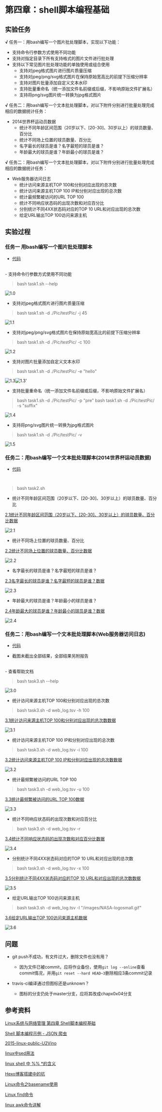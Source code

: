 # 第四章：shell脚本编程基础

## 实验任务

**√** 任务一：用bash编写一个图片批处理脚本，实现以下功能：
- 支持命令行参数方式使用不同功能
- 支持对指定目录下所有支持格式的图片文件进行批处理
- 支持以下常见图片批处理功能的单独使用或组合使用
  - 支持对jpeg格式图片进行图片质量压缩
  - 支持对jpeg/png/svg格式图片在保持原始宽高比的前提下压缩分辨率
  - 支持对图片批量添加自定义文本水印
  - 支持批量重命名（统一添加文件名前缀或后缀，不影响原始文件扩展名）
  - 支持将png/svg图片统一转换为jpg格式图片

**√** 任务二：用bash编写一个文本批处理脚本，对以下附件分别进行批量处理完成相应的数据统计任务： 
- 2014世界杯运动员数据
  - 统计不同年龄区间范围（20岁以下、[20-30]、30岁以上）的球员数量、百分比
  - 统计不同场上位置的球员数量、百分比
  - 名字最长的球员是谁？名字最短的球员是谁？
  - 年龄最大的球员是谁？年龄最小的球员是谁？

**√** 任务二：用bash编写一个文本批处理脚本，对以下附件分别进行批量处理完成相应的数据统计任务：
- Web服务器访问日志
  - 统计访问来源主机TOP 100和分别对应出现的总次数
  - 统计访问来源主机TOP 100 IP和分别对应出现的总次数
  - 统计最频繁被访问的URL TOP 100
  - 统计不同响应状态码的出现次数和对应百分比
  - 分别统计不同4XX状态码对应的TOP 10 URL和对应出现的总次数
  - 给定URL输出TOP 100访问来源主机

## 实验过程

### 任务一 用bash编写一个图片批处理脚本

- [代码](https://github.com/shiancuc/linux-2020-shiancuc/blob/chap0x04/chap0x04/task1.sh)
<br/>
- 支持命令行参数方式使用不同功能

> bash task1.sh --help

![1.0](https://github.com/shiancuc/linux-2020-shiancuc/blob/chap0x04/chap0x04/ScreenShot/1.0.PNG)

- 支持对jpeg格式图片进行图片质量压缩

> bash task1.sh -d ./Pic/testPic/ -j 45

![1.1](https://github.com/shiancuc/linux-2020-shiancuc/blob/chap0x04/chap0x04/ScreenShot/1.1.PNG)

- 支持对jpeg/png/svg格式图片在保持原始宽高比的前提下压缩分辨率

> bash task1.sh -d ./Pic/testPic/ -c 100

![1.2](ScreenShot/1.2.PNG)

- 支持对图片批量添加自定义文本水印

> bash task1.sh -d ./Pic/testPic/ -e "hello"

![1.3](Pic/testPic/2.png)![1.3'](Pic/e-output/2.png)

- 支持批量重命名（统一添加文件名前缀或后缀，不影响原始文件扩展名）

> bash task1.sh -d ./Pic/testPic/ -p "pre"
> bash task1.sh -d ./Pic/testPic/ -s "suffix"

![1.4](ScreenShot/1.4.PNG)

- 支持将png/svg图片统一转换为jpg格式图片
> bash task1.sh -d ./Pic/testPic/ -v

![1.5](ScreenShot/1.5.PNG)


### 任务二：用bash编写一个文本批处理脚本(2014世界杯运动员数据)

- [代码](https://github.com/shiancuc/linux-2020-shiancuc/blob/chap0x04/chap0x04/task2.sh)
<br/>

> bash task2.sh

- 统计不同年龄区间范围（20岁以下、[20-30]、30岁以上）的球员数量、百分比

[2.1统计不同年龄区间范围（20岁以下、[20-30]、30岁以上）的球员数量、百分比数据](https://github.com/shiancuc/linux-2020-shiancuc/blob/chap0x04/chap0x04/Data/2.1%E7%BB%9F%E8%AE%A1%E4%B8%8D%E5%90%8C%E5%B9%B4%E9%BE%84%E5%8C%BA%E9%97%B4%E8%8C%83%E5%9B%B4%EF%BC%8820%E5%B2%81%E4%BB%A5%E4%B8%8B%E3%80%81%5B20-30%5D%E3%80%8130%E5%B2%81%E4%BB%A5%E4%B8%8A%EF%BC%89%E7%9A%84%E7%90%83%E5%91%98%E6%95%B0%E9%87%8F%E3%80%81%E7%99%BE%E5%88%86%E6%AF%94.txt)

![2.1](ScreenShot/2.1.PNG)

- 统计不同场上位置的球员数量、百分比

[2.2统计不同场上位置的球员数量、百分比数据](https://github.com/shiancuc/linux-2020-shiancuc/blob/chap0x04/chap0x04/Data/2.2%E7%BB%9F%E8%AE%A1%E4%B8%8D%E5%90%8C%E5%9C%BA%E4%B8%8A%E4%BD%8D%E7%BD%AE%E7%9A%84%E7%90%83%E5%91%98%E6%95%B0%E9%87%8F%E3%80%81%E7%99%BE%E5%88%86%E6%AF%94.txt)

![2.2](ScreenShot/2.2.PNG)

- 名字最长的球员是谁？名字最短的球员是谁？

[2.3名字最长的球员是谁？名字最短的球员是谁？数据](https://github.com/shiancuc/linux-2020-shiancuc/blob/chap0x04/chap0x04/Data/2.3%E5%90%8D%E5%AD%97%E6%9C%80%E9%95%BF%E7%9A%84%E7%90%83%E5%91%98%E6%98%AF%E8%B0%81%EF%BC%9F%E5%90%8D%E5%AD%97%E6%9C%80%E7%9F%AD%E7%9A%84%E7%90%83%E5%91%98%E6%98%AF%E8%B0%81%EF%BC%9F.txt)

![2.3](ScreenShot/2.3.PNG)

- 年龄最大的球员是谁？年龄最小的球员是谁？

[2.4年龄最大的球员是谁？年龄最小的球员是谁？数据](https://github.com/shiancuc/linux-2020-shiancuc/blob/chap0x04/chap0x04/Data/2.4%E5%B9%B4%E9%BE%84%E6%9C%80%E5%A4%A7%E7%9A%84%E7%90%83%E5%91%98%E6%98%AF%E8%B0%81%EF%BC%9F%E5%B9%B4%E9%BE%84%E6%9C%80%E5%B0%8F%E7%9A%84%E7%90%83%E5%91%98%E6%98%AF%E8%B0%81%EF%BC%9F.txt)

![2.4](ScreenShot/2.4.PNG)


### 任务二：用bash编写一个文本批处理脚本(Web服务器访问日志)

- [代码](https://github.com/shiancuc/linux-2020-shiancuc/blob/chap0x04/chap0x04/task3.sh)

- 截图未截出全部结果，全部结果另附报告
<br/>
- 查看帮助文档

> bash task3.sh --help

![3.0](ScreenShot/3.0.PNG)

- 统计访问来源主机TOP 100和分别对应出现的总次数

> bash task3.sh -d web_log.tsv -h 100

[3.1统计访问来源主机TOP 100和分别对应出现的总次数数据](https://github.com/shiancuc/linux-2020-shiancuc/blob/chap0x04/chap0x04/Data/3.1%E7%BB%9F%E8%AE%A1%E8%AE%BF%E9%97%AE%E6%9D%A5%E6%BA%90%E4%B8%BB%E6%9C%BATOP%20100%E5%92%8C%E5%88%86%E5%88%AB%E5%AF%B9%E5%BA%94%E5%87%BA%E7%8E%B0%E7%9A%84%E6%80%BB%E6%AC%A1%E6%95%B0.txt)

![3.1](ScreenShot/3.1.PNG)

- 统计访问来源主机TOP 100 IP和分别对应出现的总次数

> bash task3.sh -d web_log.tsv -i 100

[3.2统计访问来源主机TOP 100 IP和分别对应出现的总次数数据](https://github.com/shiancuc/linux-2020-shiancuc/blob/chap0x04/chap0x04/Data/3.2%E7%BB%9F%E8%AE%A1%E8%AE%BF%E9%97%AE%E6%9D%A5%E6%BA%90%E4%B8%BB%E6%9C%BATOP%20100%20IP%E5%92%8C%E5%88%86%E5%88%AB%E5%AF%B9%E5%BA%94%E5%87%BA%E7%8E%B0%E7%9A%84%E6%80%BB%E6%AC%A1%E6%95%B0.txt)

![3.2](ScreenShot/3.2.PNG)

- 统计最频繁被访问的URL TOP 100

> bash task3.sh -d web_log.tsv -u 100

[3.3统计最频繁被访问的URL TOP 100数据](https://github.com/shiancuc/linux-2020-shiancuc/blob/chap0x04/chap0x04/Data/3.3%E7%BB%9F%E8%AE%A1%E6%9C%80%E9%A2%91%E7%B9%81%E8%A2%AB%E8%AE%BF%E9%97%AE%E7%9A%84URL%20TOP%20100.txt)

![3.3](ScreenShot/3.3.PNG)

- 统计不同响应状态码的出现次数和对应百分比

> bash task3.sh -d web_log.tsv -r

[3.4统计不同响应状态码的出现次数和对应百分比数据](https://github.com/shiancuc/linux-2020-shiancuc/blob/chap0x04/chap0x04/Data/3.4%E7%BB%9F%E8%AE%A1%E4%B8%8D%E5%90%8C%E5%93%8D%E5%BA%94%E7%8A%B6%E6%80%81%E7%A0%81%E7%9A%84%E5%87%BA%E7%8E%B0%E6%AC%A1%E6%95%B0%E5%92%8C%E5%AF%B9%E5%BA%94%E7%99%BE%E5%88%86%E6%AF%94.txt)

![3.4](ScreenShot/3.4.PNG)

- 分别统计不同4XX状态码对应的TOP 10 URL和对应出现的总次数

> bash task3.sh -d web_log.tsv -x 100

[3.5分别统计不同4XX状态码对应的TOP 10 URL和对应出现的总次数数据](https://github.com/shiancuc/linux-2020-shiancuc/blob/chap0x04/chap0x04/Data/3.5%E5%88%86%E5%88%AB%E7%BB%9F%E8%AE%A1%E4%B8%8D%E5%90%8C4XX%E7%8A%B6%E6%80%81%E7%A0%81%E5%AF%B9%E5%BA%94%E7%9A%84TOP%2010%20URL%E5%92%8C%E5%AF%B9%E5%BA%94%E5%87%BA%E7%8E%B0%E7%9A%84%E6%80%BB%E6%AC%A1%E6%95%B0.txt)

![3.5](ScreenShot/3.5.PNG)

- 给定URL输出TOP 100访问来源主机

> bash task3.sh -d web_log.tsv -l "/images/NASA-logosmall.gif"

[3.6给定URL输出TOP 100访问来源主机数据](https://github.com/shiancuc/linux-2020-shiancuc/blob/chap0x04/chap0x04/Data/3.6%E7%BB%99%E5%AE%9AURL%E8%BE%93%E5%87%BATOP%20100%E8%AE%BF%E9%97%AE%E6%9D%A5%E6%BA%90%E4%B8%BB%E6%9C%BA.txt)

![3.6](ScreenShot/3.6.PNG)


## 问题

- git push不成功，有文件过大，删除文件也没有用？
  - 因为文件已被commit，应将作业备份，使用```git log --online```查看commit情况，并用```git reset --hard HEAD~3```删除相应3条commit记录

- travis-ci编译通过但图标还是unknown？
  - 图标的分支仍处于master分支，应将其改成chapx0x04分支


## 参考资料

[Linux系统与网络管理 第四章 Shell脚本编程基础](https://www.bilibili.com/video/BV1H7411s7xH)

[Shell 脚本编程示例 - JSON 爬虫](https://www.bilibili.com/video/BV1ME411N76f)

[2015-linux-public-U2Vino](https://github.com/CUCCS/2015-linux-public-U2Vino/tree/HW-4)

[linux中sed用法](https://www.cnblogs.com/zwgblog/p/6013975.html)

[linux shell 中 %% *的含义](https://blog.csdn.net/qq_30130417/article/details/80911989)

[Hexo博客搭建中的坑](https://www.jianshu.com/p/588cb1cc077a)

[Linux命令之basename使用](https://blog.csdn.net/wutao_water/article/details/39478631)

[Linux find命令](https://www.runoob.com/linux/linux-comm-find.html)

[linux awk命令详解](https://www.cnblogs.com/ggjucheng/archive/2013/01/13/2858470.html)
